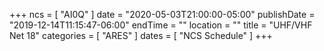 +++
ncs = [ "AI0Q" ]
date = "2020-05-03T21:00:00-05:00"
publishDate = "2019-12-14T11:15:47-06:00"
endTime = ""
location = ""
title = "UHF/VHF Net 18"
categories = [ "ARES" ]
dates = [ "NCS Schedule" ]
+++
